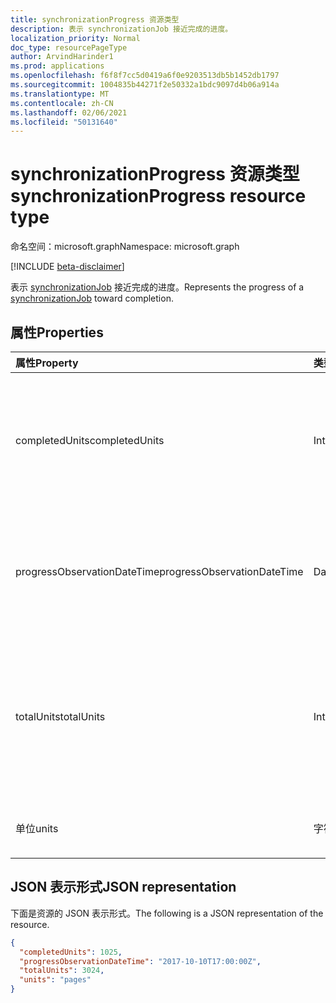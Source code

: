 ```yaml
---
title: synchronizationProgress 资源类型
description: 表示 synchronizationJob 接近完成的进度。
localization_priority: Normal
doc_type: resourcePageType
author: ArvindHarinder1
ms.prod: applications
ms.openlocfilehash: f6f8f7cc5d0419a6f0e9203513db5b1452db1797
ms.sourcegitcommit: 1004835b44271f2e50332a1bdc9097d4b06a914a
ms.translationtype: MT
ms.contentlocale: zh-CN
ms.lasthandoff: 02/06/2021
ms.locfileid: "50131640"
---
```

# <a name="synchronizationprogress-resource-type"></a><span data-ttu-id="0021f-103">synchronizationProgress 资源类型</span><span class="sxs-lookup"><span data-stu-id="0021f-103">synchronizationProgress resource type</span></span>

<span data-ttu-id="0021f-104">命名空间：microsoft.graph</span><span class="sxs-lookup"><span data-stu-id="0021f-104">Namespace: microsoft.graph</span></span>

[!INCLUDE [beta-disclaimer](../../includes/beta-disclaimer.md)]

<span data-ttu-id="0021f-105">表示 [synchronizationJob](synchronization-synchronizationjob.md) 接近完成的进度。</span><span class="sxs-lookup"><span data-stu-id="0021f-105">Represents the progress of a [synchronizationJob](synchronization-synchronizationjob.md) toward completion.</span></span>

## <a name="properties"></a><span data-ttu-id="0021f-106">属性</span><span class="sxs-lookup"><span data-stu-id="0021f-106">Properties</span></span>

| <span data-ttu-id="0021f-107">属性</span><span class="sxs-lookup"><span data-stu-id="0021f-107">Property</span></span>                              | <span data-ttu-id="0021f-108">类型</span><span class="sxs-lookup"><span data-stu-id="0021f-108">Type</span></span>      | <span data-ttu-id="0021f-109">说明</span><span class="sxs-lookup"><span data-stu-id="0021f-109">Description</span></span>    |
|:--------------------------------------|:----------|:---------------|
|<span data-ttu-id="0021f-110">completedUnits</span><span class="sxs-lookup"><span data-stu-id="0021f-110">completedUnits</span></span>|<span data-ttu-id="0021f-111">Int32</span><span class="sxs-lookup"><span data-stu-id="0021f-111">Int32</span></span>|<span data-ttu-id="0021f-112">进度比率的分子;已处理的更改的单位数。</span><span class="sxs-lookup"><span data-stu-id="0021f-112">The numerator of a progress ratio; the number of units of changes already processed.</span></span>|
|<span data-ttu-id="0021f-113">progressObservationDateTime</span><span class="sxs-lookup"><span data-stu-id="0021f-113">progressObservationDateTime</span></span>|<span data-ttu-id="0021f-114">DateTimeOffset</span><span class="sxs-lookup"><span data-stu-id="0021f-114">DateTimeOffset</span></span>|<span data-ttu-id="0021f-115">进度观察的时间（以分钟数表示与 UTC 的偏移量）。</span><span class="sxs-lookup"><span data-stu-id="0021f-115">The time of a progress observation as an offset in minutes from UTC.</span></span>|
|<span data-ttu-id="0021f-116">totalUnits</span><span class="sxs-lookup"><span data-stu-id="0021f-116">totalUnits</span></span>|<span data-ttu-id="0021f-117">Int32</span><span class="sxs-lookup"><span data-stu-id="0021f-117">Int32</span></span>|<span data-ttu-id="0021f-118">进度比率的分母;要完成同步而要处理的更改的单位数。</span><span class="sxs-lookup"><span data-stu-id="0021f-118">The denominator of a progress ratio; a number of units of changes to be processed to accomplish synchronization.</span></span>|
|<span data-ttu-id="0021f-119">单位</span><span class="sxs-lookup"><span data-stu-id="0021f-119">units</span></span>|<span data-ttu-id="0021f-120">字符串</span><span class="sxs-lookup"><span data-stu-id="0021f-120">String</span></span>|<span data-ttu-id="0021f-121">单位的可选说明。</span><span class="sxs-lookup"><span data-stu-id="0021f-121">An optional description of the units.</span></span>|

<!-- The troubleshootingUrl property is missing a description -->

## <a name="json-representation"></a><span data-ttu-id="0021f-122">JSON 表示形式</span><span class="sxs-lookup"><span data-stu-id="0021f-122">JSON representation</span></span>

<span data-ttu-id="0021f-123">下面是资源的 JSON 表示形式。</span><span class="sxs-lookup"><span data-stu-id="0021f-123">The following is a JSON representation of the resource.</span></span>

<!-- {
  "blockType": "resource",
  "optionalProperties": [

  ],
  "@odata.type": "microsoft.graph.synchronizationProgress"
}-->

```json
{
  "completedUnits": 1025,
  "progressObservationDateTime": "2017-10-10T17:00:00Z",
  "totalUnits": 3024,
  "units": "pages"
}

```

<!-- uuid: 15571993-7e2f-4842-84d5-01ceb67cdc05
20185-08-14 22:30:00 UTC -->
<!--
{
  "type": "#page.annotation",
  "description": "synchronizationProcess resource",
  "keywords": "",
  "section": "documentation",
  "tocPath": "",
  "suppressions": []
}
-->


